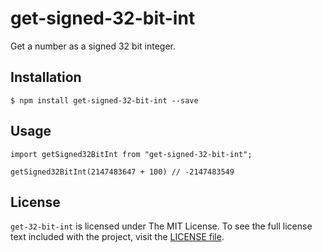 # get-signed-32-bit-int

Get a number as a signed 32 bit integer.

## Installation

    $ npm install get-signed-32-bit-int --save

## Usage

    import getSigned32BitInt from "get-signed-32-bit-int";

    getSigned32BitInt(2147483647 + 100) // -2147483549

## License
`get-32-bit-int` is licensed under The MIT License. To see the full license text included with the project, visit the [LICENSE file](/LICENSE).
